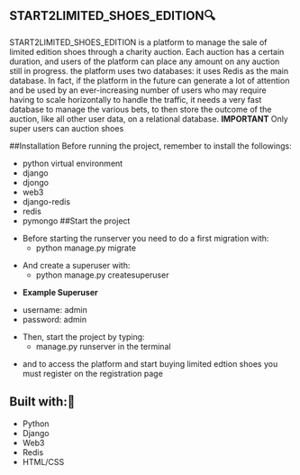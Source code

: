 ## START2LIMITED_SHOES_EDITION🔍
START2LIMITED_SHOES_EDITION is a platform to manage the sale of limited edition shoes through a charity auction.
    Each auction has a certain duration, and users of the platform can place any amount on any auction still in progress.
    the platform uses two databases: it uses Redis as the main database.
    In fact, if the platform in the future can generate a lot of attention and be used by an ever-increasing number of users who may require having to scale horizontally to handle the traffic, it needs a very fast database to manage the various bets, to then store the outcome of the auction,
    like all other user data, on a relational database.
**IMPORTANT**
Only super users can auction shoes

##Installation
Before running the project, remember to install the followings:

* python virtual environment
* django
* djongo
* web3
* django-redis
* redis
* pymongo
##Start the project

- Before starting the runserver you need to do a first migration with:
  - python manage.py migrate
* And create a superuser with: 
  - python manage.py createsuperuser
- **Example Superuser**
 * username: admin 
 * password: admin

- Then, start the project by typing:
  - manage.py runserver in the terminal
* and to access the platform and start buying limited edtion shoes you must register on the registration page
## Built with:🔗
* Python
* Django
* Web3
* Redis
* HTML/CSS

